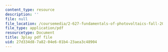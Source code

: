 ```yaml
---
content_type: resource
description: ''
file: null
file_location: /coursemedia/2-627-fundamentals-of-photovoltaics-fall-2013/27d334d87a8204e601b423aea3c48904_PLVjevMsQpQ.pdf
file_type: application/pdf
resourcetype: Document
title: 3play pdf file
uid: 27d334d8-7a82-04e6-01b4-23aea3c48904
---
```

